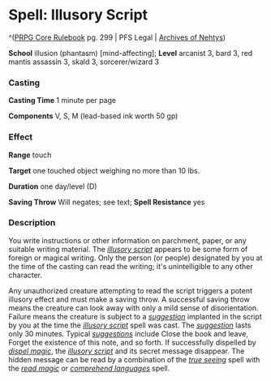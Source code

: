 # Spell: Illusory Script

^([PRPG Core Rulebook][ss-illusory-script] pg. 299 | PFS Legal | [Archives of Nehtys][sn-illusory-script])

**School** illusion (phantasm) [mind-affecting]; **Level** arcanist 3, bard 3, red mantis assassin 3, skald 3, sorcerer/wizard 3

### Casting

**Casting Time** 1 minute per page  

**Components** V, S, M (lead-based ink worth 50 gp)

### Effect

**Range** touch  

**Target** one touched object weighing no more than 10 lbs.  

**Duration** one day/level (D)  

**Saving Throw** Will negates; see text; **Spell Resistance** yes

### Description

You write instructions or other information on parchment, paper, or any suitable writing material. The _[illusory script]_ appears to be some form of foreign or magical writing. Only the person (or people) designated by you at the time of the casting can read the writing; it's unintelligible to any other character.  

Any unauthorized creature attempting to read the script triggers a potent illusory effect and must make a saving throw. A successful saving throw means the creature can look away with only a mild sense of disorientation. Failure means the creature is subject to a _[suggestion]_ implanted in the script by you at the time the _[illusory script]_ spell was cast. The _[suggestion]_ lasts only 30 minutes. Typical _[suggestions]_ include Close the book and leave, Forget the existence of this note, and so forth. If successfully dispelled by _[dispel magic]_, the _[illusory script]_ and its secret message disappear. The hidden message can be read by a combination of the _[true seeing]_ spell with the _[read magic]_ or _[comprehend languages]_ spell.

[ss-illusory-script]: http://paizo.com/pathfinderRPG/v57
[sn-illusory-script]: http://www.archivesofnethys.com/SpellDisplay.aspx?ItemName=Illusory%20Script
[illusory script]: http://www.archivesofnethys.com/SpellDisplay.aspx?ItemName=illusory%20script
[read magic]: http://www.archivesofnethys.com/SpellDisplay.aspx?ItemName=read%20magic
[true seeing]: http://www.archivesofnethys.com/SpellDisplay.aspx?ItemName=true%20seeing
[dispel magic]: http://www.archivesofnethys.com/SpellDisplay.aspx?ItemName=dispel%20magic
[comprehend languages]: http://www.archivesofnethys.com/SpellDisplay.aspx?ItemName=comprehend%20languages
[suggestion]: http://www.archivesofnethys.com/SpellDisplay.aspx?ItemName=suggestion
[suggestions]: http://www.archivesofnethys.com/SpellDisplay.aspx?ItemName=suggestions